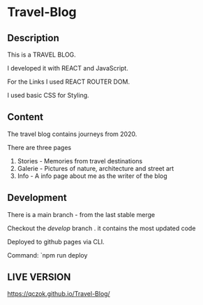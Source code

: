 # Travel-Blog

## Description
This is a TRAVEL BLOG.

I developed it with REACT and JavaScript.

For the Links I used REACT ROUTER DOM.

I used basic CSS for Styling.

## Content
The travel blog contains journeys from 2020.

There are three pages

1) Stories - Memories from travel destinations
2) Galerie - Pictures of nature, architecture and street art
3) Info - A info page about me as the writer of the blog

## Development
There is a main branch - from the last stable merge

Checkout the *develop* branch . it contains the most updated code

Deployed to github pages via CLI.

Command:
`npm run deploy

## LIVE VERSION
https://qczok.github.io/Travel-Blog/
